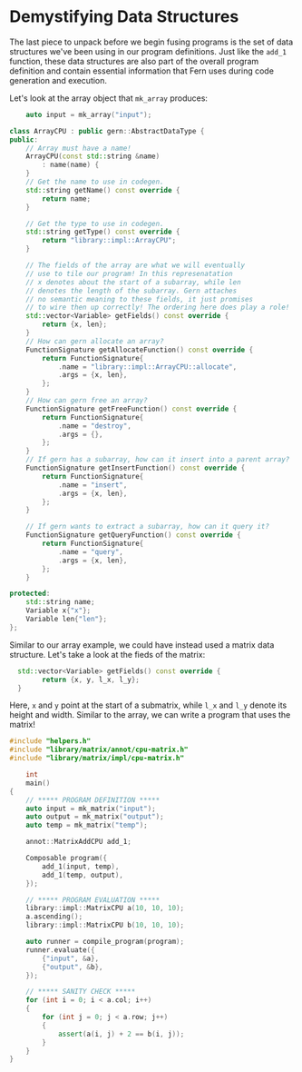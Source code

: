 # Demystifying Data Structures 

The last piece to unpack before we begin fusing programs is the set of data
structures we've been using in our program definitions. Just like the `add_1`
function, these data structures are also part of the overall program definition
and contain essential information that Fern uses during code generation and
execution.

Let's look at the array object that `mk_array` produces:

```C++
    auto input = mk_array("input");
```

```C++
class ArrayCPU : public gern::AbstractDataType {
public:
    // Array must have a name!
    ArrayCPU(const std::string &name)
        : name(name) {
    }
    // Get the name to use in codegen. 
    std::string getName() const override {
        return name;
    }

    // Get the type to use in codegen. 
    std::string getType() const override {
        return "library::impl::ArrayCPU";
    }

    // The fields of the array are what we will eventually 
    // use to tile our program! In this represenatation
    // x denotes about the start of a subarray, while len
    // denotes the length of the subarray. Gern attaches
    // no semantic meaning to these fields, it just promises
    // to wire then up correctly! The ordering here does play a role!
    std::vector<Variable> getFields() const override {
        return {x, len};
    }
    // How can gern allocate an array?
    FunctionSignature getAllocateFunction() const override {
        return FunctionSignature{
            .name = "library::impl::ArrayCPU::allocate",
            .args = {x, len},
        };
    }
    // How can gern free an array?
    FunctionSignature getFreeFunction() const override {
        return FunctionSignature{
            .name = "destroy",
            .args = {},
        };
    }
    // If gern has a subarray, how can it insert into a parent array?
    FunctionSignature getInsertFunction() const override {
        return FunctionSignature{
            .name = "insert",
            .args = {x, len},
        };
    }

    // If gern wants to extract a subarray, how can it query it?
    FunctionSignature getQueryFunction() const override {
        return FunctionSignature{
            .name = "query",
            .args = {x, len},
        };
    }

protected:
    std::string name;
    Variable x{"x"};
    Variable len{"len"};
};
```

Similar to our array example, we could have instead used a matrix 
data structure. Let's take a look at the fieds of the matrix:

```C++
  std::vector<Variable> getFields() const override {
        return {x, y, l_x, l_y};
  }
```

Here, `x` and `y` point at the start of a submatrix, while 
`l_x` and `l_y` denote its height and width. Similar to the
array, we can write a program that uses the matrix!

```C++
#include "helpers.h"
#include "library/matrix/annot/cpu-matrix.h"
#include "library/matrix/impl/cpu-matrix.h"

    int
    main()
{
    // ***** PROGRAM DEFINITION *****
    auto input = mk_matrix("input");
    auto output = mk_matrix("output");
    auto temp = mk_matrix("temp");

    annot::MatrixAddCPU add_1;

    Composable program({
        add_1(input, temp),
        add_1(temp, output),
    });

    // ***** PROGRAM EVALUATION *****
    library::impl::MatrixCPU a(10, 10, 10);
    a.ascending();
    library::impl::MatrixCPU b(10, 10, 10);

    auto runner = compile_program(program);
    runner.evaluate({
        {"input", &a},
        {"output", &b},
    });

    // ***** SANITY CHECK *****
    for (int i = 0; i < a.col; i++)
    {
        for (int j = 0; j < a.row; j++)
        {
            assert(a(i, j) + 2 == b(i, j));
        }
    }
}
```